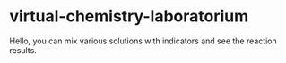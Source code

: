 # virtual-chemistry-laboratorium
Hello, you can mix various solutions with indicators and see the reaction results.
